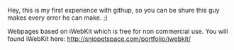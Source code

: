 Hey, this is my first experience with githup,
so you can be shure this guy makes every error he can make. ;)

Webpages based on iWebKit which is free for non commercial use.
You will found iWebKit here: http://snippetspace.com/portfolio/iwebkit/
